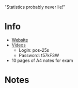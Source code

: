 
"Statistics probably never lie!"

# Info
- [Website](https://metaphor.ethz.ch/x/2025/fs/401-0614-00L/)
- [Videos](https://video.ethz.ch/lectures/d-math/2025/spring/401-0614-00L.html)
	- Login: pos-25s
	- Password: t57kF3W
- 10 pages of A4 notes for exam

# Notes

